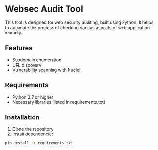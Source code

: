 # Websec Audit Tool

This tool is designed for web security auditing, built using Python. It helps to automate the process of checking various aspects of web application security.

## Features

- Subdomain enumeration
- URL discovery
- Vulnerability scanning with Nuclei

## Requirements

- Python 3.7 or higher
- Necessary libraries (listed in requirements.txt)

## Installation

1. Clone the repository
2. Install dependencies

```bash
pip install -r requirements.txt
